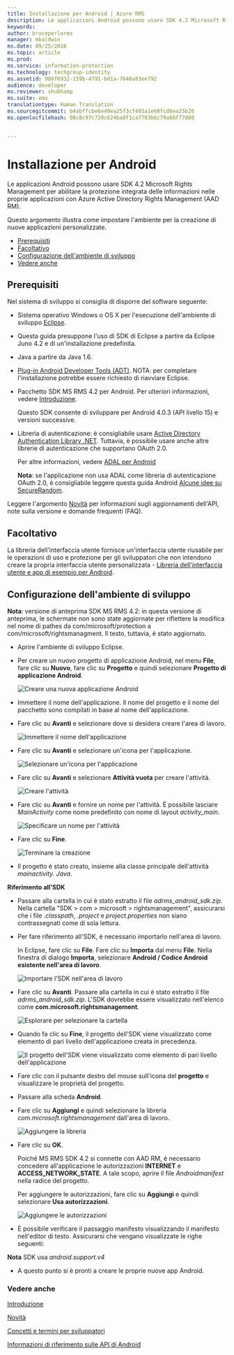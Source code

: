 ```yaml
---
title: Installazione per Android | Azure RMS
description: Le applicazioni Android possono usare SDK 4.2 Microsoft Rights Management per abilitare la protezione integrata nelle proprie applicazioni.
keywords: 
author: bruceperlerms
manager: mbaldwin
ms.date: 09/25/2016
ms.topic: article
ms.prod: 
ms.service: information-protection
ms.technology: techgroup-identity
ms.assetid: 986f6932-159b-4791-bd1a-7640a83ee792
audience: developer
ms.reviewer: shubhamp
ms.suite: ems
translationtype: Human Translation
ms.sourcegitcommit: b4abffcbe6e49ea25f3cf493a1e68fcd6ea25b26
ms.openlocfilehash: 90c8c97c720c624ba8f1ca7703b6c79a66f77d08


---
```


# Installazione per Android

Le applicazioni Android possono usare SDK 4.2 Microsoft Rights Management per abilitare la protezione integrata delle informazioni nelle proprie applicazioni con Azure Active Directory Rights Management (AAD RM).

Questo argomento illustra come impostare l'ambiente per la creazione di nuove applicazioni personalizzate.

-   [Prerequisiti](#prerequisites)
-   [Facoltativo](#optional)
-   [Configurazione dell'ambiente di sviluppo](#configuring-your-development-environment)
-   [Vedere anche](#see-also)

## Prerequisiti

Nel sistema di sviluppo si consiglia di disporre del software seguente:

-   Sistema operativo Windows o OS X per l'esecuzione dell'ambiente di sviluppo [Eclipse](http://www.oracle.com/technetwork/java/javase/downloads/jre7-downloads-1880261.html).
-   Questa guida presuppone l'uso di SDK di Eclipse a partire da Eclipse Juno 4.2 e di un'installazione predefinita.
-   Java a partire da Java 1.6.
-   [Plug-in Android Developer Tools (ADT)](http://developer.android.com/sdk/installing/index.html). NOTA: per completare l'installazione potrebbe essere richiesto di riavviare Eclipse.

     

-   Pacchetto SDK MS RMS 4.2 per Android. Per ulteriori informazioni, vedere [Introduzione](get-started.md).

    Questo SDK consente di sviluppare per Android 4.0.3 (API livello 15) e versioni successive.

-   Libreria di autenticazione: è consigliabile usare [Active Directory Authentication Library .NET](https://msdn.microsoft.com/library/jj573266.aspx). Tuttavia, è possibile usare anche altre librerie di autenticazione che supportano OAuth 2.0.

    Per altre informazioni, vedere [ADAL per Android](https://github.com/MSOpenTech/azure-activedirectory-library-for-android)

    **Nota**: se l'applicazione non usa ADAL come libreria di autenticazione OAuth 2.0, è consigliabile leggere questa guida Android [Alcune idee su SecureRandom](http://android-developers.blogspot.com/2013/08/some-securerandom-thoughts.html).

     

Leggere l'argomento [Novità](release-notes.md) per informazioni sugli aggiornamenti dell'API, note sulla versione e domande frequenti (FAQ).

## Facoltativo

La libreria dell'interfaccia utente fornisce un'interfaccia utente riusabile per le operazioni di uso e protezione per gli sviluppatori che non intendono creare la propria interfaccia utente personalizzata - [Libreria dell'interfaccia utente e app di esempio per Android](https://github.com/AzureAD/rms-sdk-ui-for-android).

## Configurazione dell'ambiente di sviluppo

**Nota**: versione di anteprima SDK MS RMS 4.2: in questa versione di anteprima, le schermate non sono state aggiornate per riflettere la modifica nel nome di pathes da com/microsoft/protection a com/microsoft/rightsmanagment. Il testo, tuttavia, è stato aggiornato.

 
-   Aprire l'ambiente di sviluppo Eclipse.
-   Per creare un nuovo progetto di applicazione Android, nel menu **File**, fare clic su **Nuovo**, fare clic su **Progetto** e quindi selezionare **Progetto di applicazione Android**.

    ![Creare una nuova applicazione Android](../media/Android-setup-01c.png)

-   Immettere il nome dell'applicazione. Il nome del progetto e il nome del pacchetto sono compilati in base al nome dell'applicazione.
-   Fare clic su **Avanti** e selezionare dove si desidera creare l'area di lavoro.

    ![Immettere il nome dell'applicazione](../media/Android-setup-02a.jpg)

-   Fare clic su **Avanti** e selezionare un'icona per l'applicazione.

    ![Selezionare un'icona per l'applicazione](../media/Android-setup-03.png)

-   Fare clic su **Avanti** e selezionare **Attività vuota** per creare l'attività.

    ![Creare l'attività](../media/Android-setup-04.png)

-   Fare clic su **Avanti** e fornire un nome per l'attività. È possibile lasciare *MainActivity* come nome predefinito con nome di layout *activity\_main*.

    ![Specificare un nome per l'attività](../media/Android-setup-05a.jpg)

-   Fare clic su **Fine**.

    ![Terminare la creazione](../media/Android-setup-06.jpg)

-   Il progetto è stato creato, insieme alla classe principale dell'attività *mainactivity. Java*.

**Riferimento all'SDK**

-   Passare alla cartella in cui è stato estratto il file *adrms\_android\_sdk.zip*. Nella cartella "SDK > com > microsoft > rightsmanagement", assicurarsi che i file *.classpath*, *.project* e *project.properties* non siano contrassegnati come di sola lettura.
-   Per fare riferimento all'SDK, è necessario importarlo nell'area di lavoro.

    In Eclipse, fare clic su **File**. Fare clic su **Importa** dal menu **File**. Nella finestra di dialogo **Importa**, selezionare **Android / Codice Android esistente nell'area di lavoro**.

    ![Importare l'SDK nell'area di lavoro](../media/Android-setup-07.png)

-   Fare clic su **Avanti**. Passare alla cartella in cui è stato estratto il file *adrms\_android\_sdk.zip*. L'SDK dovrebbe essere visualizzato nell'elenco come **com.microsoft.rightsmanagement**.

    ![Esplorare per selezionare la cartella](../media/Android-setup-08c.jpg)

-   Quando fa clic su **Fine**, il progetto dell'SDK viene visualizzato come elemento di pari livello dell'applicazione creata in precedenza.

    ![Il progetto dell'SDK viene visualizzato come elemento di pari livello dell'applicazione](../media/Android-setup-09.jpg)

-   Fare clic con il pulsante destro del mouse sull'icona del **progetto** e visualizzare le proprietà del progetto.
-   Passare alla scheda **Android**.
-   Fare clic su **Aggiungi** e quindi selezionare la libreria *com.microsoft.rightsmanagement* dall'area di lavoro.

    ![Aggiungere la libreria](../media/Android-setup-10b.jpg)

-   Fare clic su **OK**.

    Poiché MS RMS SDK 4.2 si connette con AAD RM, è necessario concedere all'applicazione le autorizzazioni **INTERNET** e **ACCESS\_NETWORK\_STATE**. A tale scopo, aprire il file *Androidmanifest* nella radice del progetto.

    Per aggiungere le autorizzazioni, fare clic su **Aggiungi** e quindi selezionare **Usa autorizzazioni**.

    ![Aggiungere le autorizzazioni](../media/Android-setup-11d.jpg)

-   È possibile verificare il passaggio manifesto visualizzando il manifesto nell'editor di testo. Assicurarsi che vengano visualizzate le righe seguenti:


    <uses-sdk      android:minSdkVersion="15"      android:targetSdkVersion="19"/> <uses-permission android:name="android.permission.INTERNET"/> <uses-permission android:name="android.permission.ACCESS_NETWORK_STATE"/> <uses-permission/>


**Nota** SDK usa *android.support.v4*

-   A questo punto si è pronti a creare le proprie nuove app Android.

### Vedere anche

[Introduzione](get-started.md)

[Novità](release-notes.md)

[Concetti e termini per sviluppatori](core-concepts.md)

[Informazioni di riferimento sulle API di Android](android-namespaces.md)

 

 



<!--HONumber=Sep16_HO5-->


